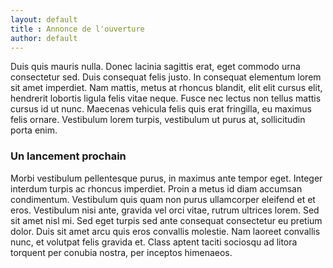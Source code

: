 ```yaml
---
layout: default
title : Annonce de l'ouverture
author: default
---
```


Duis quis mauris nulla. Donec lacinia sagittis erat, eget commodo urna consectetur sed. Duis consequat felis justo. In consequat elementum lorem sit amet imperdiet. Nam mattis, metus at rhoncus blandit, elit elit cursus elit, hendrerit lobortis ligula felis vitae neque. Fusce nec lectus non tellus mattis cursus id ut nunc. Maecenas vehicula felis quis erat fringilla, eu maximus felis ornare. Vestibulum lorem turpis, vestibulum ut purus at, sollicitudin porta enim.

### Un lancement prochain 


Morbi vestibulum pellentesque purus, in maximus ante tempor eget. Integer interdum turpis ac rhoncus imperdiet. Proin a metus id diam accumsan condimentum. Vestibulum quis quam non purus ullamcorper eleifend et et eros. Vestibulum nisi ante, gravida vel orci vitae, rutrum ultrices lorem. Sed sit amet nisl mi. Sed eget turpis sed ante consequat consectetur eu pretium dolor. Duis sit amet arcu quis eros convallis molestie. Nam laoreet convallis nunc, et volutpat felis gravida et. Class aptent taciti sociosqu ad litora torquent per conubia nostra, per inceptos himenaeos.